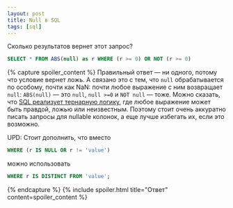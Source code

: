```yaml
---
layout: post
title: Null в SQL
tags: [sql]
---
```

Сколько результатов вернет этот запрос?
```sql
SELECT * FROM ABS(null) as r WHERE (r >= 0) OR NOT (r >= 0)
```
{% capture spoiler_content %}
Правильный ответ — ни одного, потому что условие вернет ложь. А связано это с тем, что `null` обрабатывается по особому, почти как NaN: почти любое выражение с ним возвращает `null`: `ABS(null)` — это `null`, `null >=0` и `NOT null` — тоже. Можно сказать, что [SQL реализует тернарную логику](http://www.u.arizona.edu/~rubinson/scrawl/Rubinson.2007.Nulls_Three-Valued_Logic_and_Ambiguity_in_SQL.pdf), где любое выражение может быть правдой, ложью или неизвестным. Поэтому стоит очень аккуратно писать запросы для nullable колонок, а еще лучше избегать их, если это возможно.

UPD: 
Стоит дополнить, что вместо 
```sql
WHERE (r IS NULL OR r != 'value')
```
можно использовать
```sql
WHERE r IS DISTINCT FROM 'value';
```

{% endcapture %}
{% include spoiler.html title="Ответ" content=spoiler_content %}
